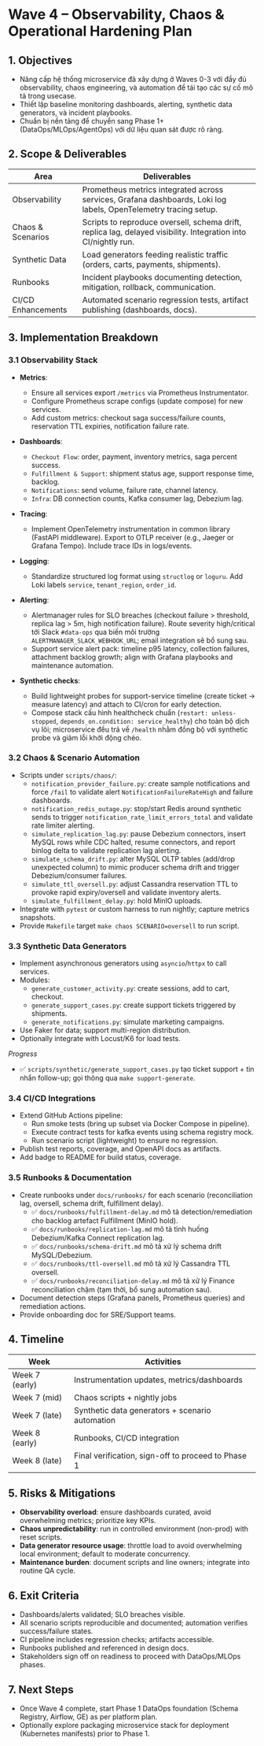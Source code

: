 # Wave 4 – Observability, Chaos & Operational Hardening Plan

## 1. Objectives
- Nâng cấp hệ thống microservice đã xây dựng ở Waves 0-3 với đầy đủ observability, chaos engineering, và automation để tái tạo các sự cố mô tả trong usecase.
- Thiết lập baseline monitoring dashboards, alerting, synthetic data generators, và incident playbooks.
- Chuẩn bị nền tảng để chuyển sang Phase 1+ (DataOps/MLOps/AgentOps) với dữ liệu quan sát được rõ ràng.

## 2. Scope & Deliverables
| Area | Deliverables |
| --- | --- |
| Observability | Prometheus metrics integrated across services, Grafana dashboards, Loki log labels, OpenTelemetry tracing setup. |
| Chaos & Scenarios | Scripts to reproduce oversell, schema drift, replica lag, delayed visibility. Integration into CI/nightly run. |
| Synthetic Data | Load generators feeding realistic traffic (orders, carts, payments, shipments). |
| Runbooks | Incident playbooks documenting detection, mitigation, rollback, communication. |
| CI/CD Enhancements | Automated scenario regression tests, artifact publishing (dashboards, docs). |

## 3. Implementation Breakdown
### 3.1 Observability Stack
- **Metrics**:
  - Ensure all services export `/metrics` via Prometheus Instrumentator.
  - Configure Prometheus scrape configs (update compose) for new services.
  - Add custom metrics: checkout saga success/failure counts, reservation TTL expiries, notification failure rate.
- **Dashboards**:
  - `Checkout Flow`: order, payment, inventory metrics, saga percent success.
  - `Fulfillment & Support`: shipment status age, support response time, backlog.
  - `Notifications`: send volume, failure rate, channel latency.
  - `Infra`: DB connection counts, Kafka consumer lag, Debezium lag.
- **Tracing**:
  - Implement OpenTelemetry instrumentation in common library (FastAPI middleware). Export to OTLP receiver (e.g., Jaeger or Grafana Tempo). Include trace IDs in logs/events.
- **Logging**:
  - Standardize structured log format using `structlog` or `loguru`. Add Loki labels `service`, `tenant_region`, `order_id`.
- **Alerting**:
  - Alertmanager rules for SLO breaches (checkout failure > threshold, replica lag > 5m, high notification failure). Route severity high/critical tới Slack `#data-ops` qua biến môi trường `ALERTMANAGER_SLACK_WEBHOOK_URL`; email integration sẽ bổ sung sau.
  - Support service alert pack: timeline p95 latency, collection failures, attachment backlog growth; align with Grafana playbooks and maintenance automation.

- **Synthetic checks**:
  - Build lightweight probes for support-service timeline (create ticket → measure latency) and attach to CI/cron for early detection.
  - Compose stack cấu hình healthcheck chuẩn (`restart: unless-stopped`, `depends_on.condition: service_healthy`) cho toàn bộ dịch vụ lõi; microservice đều trả về `/health` nhằm đồng bộ với synthetic probe và giảm lỗi khởi động chéo.

### 3.2 Chaos & Scenario Automation
- Scripts under `scripts/chaos/`:
  - `notification_provider_failure.py`: create sample notifications and force `/fail` to validate alert `NotificationFailureRateHigh` and failure dashboards.
  - `notification_redis_outage.py`: stop/start Redis around synthetic sends to trigger `notification_rate_limit_errors_total` and validate rate limiter alerting.
  - `simulate_replication_lag.py`: pause Debezium connectors, insert MySQL rows while CDC halted, resume connectors, and report binlog delta to validate replication lag alerting.
  - `simulate_schema_drift.py`: alter MySQL OLTP tables (add/drop unexpected column) to mimic producer schema drift and trigger Debezium/consumer failures.
  - `simulate_ttl_oversell.py`: adjust Cassandra reservation TTL to provoke rapid expiry/oversell and validate inventory alerts.
  - `simulate_fulfillment_delay.py`: hold MinIO uploads.
- Integrate with `pytest` or custom harness to run nightly; capture metrics snapshots.
- Provide `Makefile` target `make chaos SCENARIO=oversell` to run script.

### 3.3 Synthetic Data Generators
- Implement asynchronous generators using `asyncio`/`httpx` to call services.
- Modules:
  - `generate_customer_activity.py`: create sessions, add to cart, checkout.
  - `generate_support_cases.py`: create support tickets triggered by shipments.
  - `generate_notifications.py`: simulate marketing campaigns.
- Use Faker for data; support multi-region distribution.
- Optionally integrate with Locust/K6 for load tests.

_Progress_
- ✅ `scripts/synthetic/generate_support_cases.py` tạo ticket support + tin nhắn follow-up; gọi thông qua `make support-generate`.

### 3.4 CI/CD Integrations
- Extend GitHub Actions pipeline:
  - Run smoke tests (bring up subset via Docker Compose in pipeline).
  - Execute contract tests for kafka events using schema registry mock.
  - Run scenario script (lightweight) to ensure no regression.
- Publish test reports, coverage, and OpenAPI docs as artifacts.
- Add badge to README for build status, coverage.

### 3.5 Runbooks & Documentation
- Create runbooks under `docs/runbooks/` for each scenario (reconciliation lag, oversell, schema drift, fulfillment delay).
  - ✅ `docs/runbooks/fulfillment-delay.md` mô tả detection/remediation cho backlog artefact Fulfillment (MinIO hold).
  - ✅ `docs/runbooks/replication-lag.md` mô tả tình huống Debezium/Kafka Connect replication lag.
  - ✅ `docs/runbooks/schema-drift.md` mô tả xử lý schema drift MySQL/Debezium.
  - ✅ `docs/runbooks/ttl-oversell.md` mô tả xử lý Cassandra TTL oversell.
  - ✅ `docs/runbooks/reconciliation-delay.md` mô tả xử lý Finance reconciliation chậm (tạm thời, bổ sung automation sau).
- Document detection steps (Grafana panels, Prometheus queries) and remediation actions.
- Provide onboarding doc for SRE/Support teams.

## 4. Timeline
| Week | Activities |
| --- | --- |
| Week 7 (early) | Instrumentation updates, metrics/dashboards |
| Week 7 (mid) | Chaos scripts + nightly jobs |
| Week 7 (late) | Synthetic data generators + scenario automation |
| Week 8 (early) | Runbooks, CI/CD integration |
| Week 8 (late) | Final verification, sign-off to proceed to Phase 1 |

## 5. Risks & Mitigations
- **Observability overload**: ensure dashboards curated, avoid overwhelming metrics; prioritize key KPIs.
- **Chaos unpredictability**: run in controlled environment (non-prod) with reset scripts.
- **Data generator resource usage**: throttle load to avoid overwhelming local environment; default to moderate concurrency.
- **Maintenance burden**: document scripts and line owners; integrate into routine QA cycle.

## 6. Exit Criteria
- Dashboards/alerts validated; SLO breaches visible.
- All scenario scripts reproducible and documented; automation verifies success/failure states.
- CI pipeline includes regression checks; artifacts accessible.
- Runbooks published and referenced in design docs.
- Stakeholders sign off on readiness to proceed with DataOps/MLOps phases.

## 7. Next Steps
- Once Wave 4 complete, start Phase 1 DataOps foundation (Schema Registry, Airflow, GE) as per platform plan.
- Optionally explore packaging microservice stack for deployment (Kubernetes manifests) prior to Phase 1.
